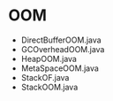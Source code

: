 # OOM
- DirectBufferOOM.java
- GCOverheadOOM.java
- HeapOOM.java
- MetaSpaceOOM.java
- StackOF.java
- StackOOM.java

